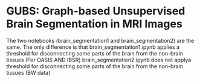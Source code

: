 # GUBS: Graph-based Unsupervised Brain Segmentation in MRI Images

The two notebooks (brain_segmentation1 and brain_segmentation2) are the same. The only difference is that 
brain_segmentation1.ipynb applies a threshold for disconnecting some parts of the brain from the non-brain tissues (For OASIS AND IBSR)
brain_segmentation2.ipynb does not applya threshold for disconnecting some parts of the brain from the non-brain tissues (BW data)
